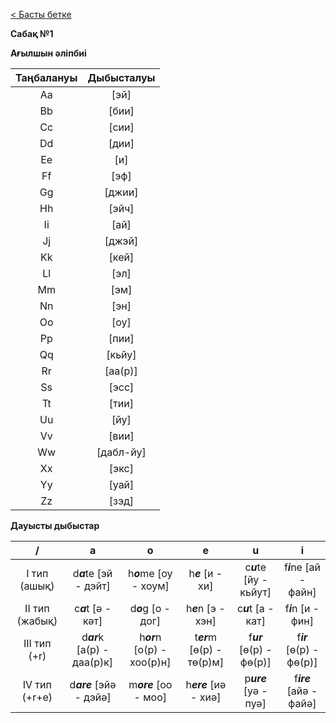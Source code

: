 [< Басты бетке](Readme.md)

**Сабақ №1**

**Ағылшын әліпбиі**

Таңбалануы | Дыбысталуы
:---: | :---:
Aa | [эй]
Bb | [бии]
Cc | [сии]
Dd | [дии]
Ee | [и]
Ff | [эф]
Gg | [джии]
Hh | [эйч]
Ii | [ай]
Jj | [джэй]
Kk | [кей]
Ll | [эл]
Mm | [эм]
Nn | [эн]
Oo | [оу]
Pp | [пии]
Qq | [кьйу]
Rr | [аа(р)]
Ss | [эсс]
Tt | [тии]
Uu | [йу]
Vv | [вии]
Ww | [дабл-йу]
Xx | [экс]
Yy | [уай]
Zz | [зэд]

**Дауысты дыбыстар**

/ | a | o | e | u | i
:---: | :---: | :---: | :---: | :---: | :---:
I тип (ашық) | d***a***te [эй - дэйт] | h***o***me [оу - хоум] | h***e*** [и - хи] | c***u***te [йу - кьйут] | f***i***ne [ай - файн]
II тип (жабық) | c***a***t [ә - кәт] | d***o***g [о - дог] | h***e***n [э - хэн] | c***u***t [а - кат] | f***i***n [и - фин]
III тип (+r) | d***ar***k [а(р) - даа(р)к] | h***or***n [о(р) - хоо(р)н] | t***er***m [ө(р) - тө(р)м] | f***ur*** [ө(р) - фө(р)] | f***ir*** [ө(р) - фө(р)]
IV тип (+r+e) | d***are*** [эйә - дэйә] | m***ore*** [оо - моо] | h***ere*** [иә - хиә] | p***ure*** [уә - пуә] | f***ire*** [айә - файә]
